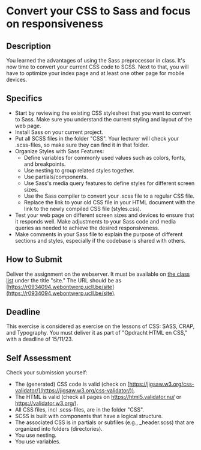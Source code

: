 # Convert your CSS to Sass and focus on responsiveness

## Description

You learned the advantages of using the Sass preprocessor in class. It's now time to convert your current CSS code to SCSS. Next to that, you will have to optimize your index page and at least one other page for mobile devices.

## Specifics

- Start by reviewing the existing CSS stylesheet that you want to convert to Sass. Make sure you understand the current styling and layout of the web page.
- Install Sass on your current project.
- Put all SCSS files in the folder "CSS". Your lecturer will check your .scss-files, so make sure they can find it in that folder.
- Organize Styles with Sass Features:
  - Define variables for commonly used values such as colors, fonts, and breakpoints.
  - Use nesting to group related styles together.
  - Use partials/components.
  - Use Sass's media query features to define styles for different screen sizes.
  - Use the Sass compiler to convert your .scss file to a regular CSS file.
  - Replace the link to your old CSS file in your HTML document with the link to the newly compiled CSS file (styles.css).
- Test your web page on different screen sizes and devices to ensure that it responds well. Make adjustments to your Sass code and media queries as needed to achieve the desired responsiveness.
- Make comments in your Sass file to explain the purpose of different sections and styles, especially if the codebase is shared with others.

## How to Submit

Deliver the assignment on the webserver. It must be available on [the class list](https://webontwerp.ucll.be/Ti-Front-end/reeksen/reeksoverzicht.html) under the title "site." The URL should be as [https://r0934094.webontwerp.ucll.be/site](https://r0934094.webontwerp.ucll.be/site).

## Deadline

This exercise is considered as exercise on the lessons of CSS: SASS, CRAP, and Typography. You must deliver it as part of "Opdracht HTML en CSS," with a deadline of 15/11/23.

## Self Assessment

Check your submission yourself:

- The (generated) CSS code is valid (check on [https://jigsaw.w3.org/css-validator/](https://jigsaw.w3.org/css-validator/)).
- The HTML is valid (check all pages on https://html5.validator.nu/ or https://validator.w3.org/).
- All CSS files, incl .scss-files, are in the folder "CSS".
- SCSS is built with components that have a logical structure.
- The associated CSS is in partials or subfiles (e.g., _header.scss) that are organized into folders (directories).
- You use nesting.
- You use variables.
